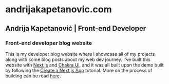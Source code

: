 # andrijakapetanovic.com

## Andrija Kapetanović | Front-end Developer

### Front-end developer blog website

This is my developer blog website where I showcase all of my projects along with some blog posts about my web dev journey. I've built this website with [Next.js](https://nextjs.org/) and [Chakra UI](https://chakra-ui.com/), and it was all built upon the demo built by following the [Create a Next.js App](https://nextjs.org/learn/basics/create-nextjs-app) tutorial. More on the process of building can be read [here](https://www.andrijakapetanovic.com/blog/posts/my-first-post-and-the-journey-so-far).
